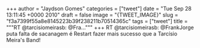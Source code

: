 
+++
author = "Jaydson Gomes"
categories = ["tweet"]
date = "Tue Sep 28 13:11:45 +0000 2010"
draft = false
image = "{TWEET_IMAGE}"
slug = "f3a7399f55a8e8145223b39f238211b70514365c"
tags = ["tweet"]
title = """RT @tarcisiomeirasb: @Fra..."""
+++
RT @tarcisiomeirasb: @FrankJorge puta falta de sacanagem é Restart fazer mais sucesso que a Tarcísio Meira's Band!
